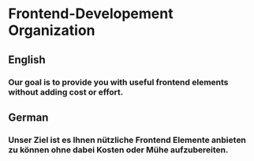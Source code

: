 # Frontend-Developement Organization

## English

### Our goal is to provide you with useful frontend elements without adding cost or effort.

## German

### Unser Ziel ist es Ihnen nützliche Frontend Elemente anbieten zu können ohne dabei Kosten oder Mühe aufzubereiten.